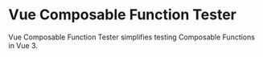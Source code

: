 # Vue Composable Function Tester

Vue Composable Function Tester simplifies testing Composable Functions in Vue 3.
